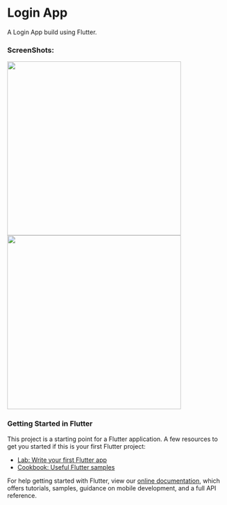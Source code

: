 # Login App
A Login App build using Flutter.

### ScreenShots:
<img src="https://user-images.githubusercontent.com/61473947/118128658-d32ba600-b418-11eb-8a6c-50c0272279a8.png" height="400em"/> <img src="https://user-images.githubusercontent.com/61473947/118128725-eccced80-b418-11eb-8fca-3231b3c4115b.jpeg" height="400em"/>


### Getting Started in Flutter
This project is a starting point for a Flutter application.
A few resources to get you started if this is your first Flutter project:

- [Lab: Write your first Flutter app](https://flutter.dev/docs/get-started/codelab)
- [Cookbook: Useful Flutter samples](https://flutter.dev/docs/cookbook)

For help getting started with Flutter, view our
[online documentation](https://flutter.dev/docs), which offers tutorials,
samples, guidance on mobile development, and a full API reference.

